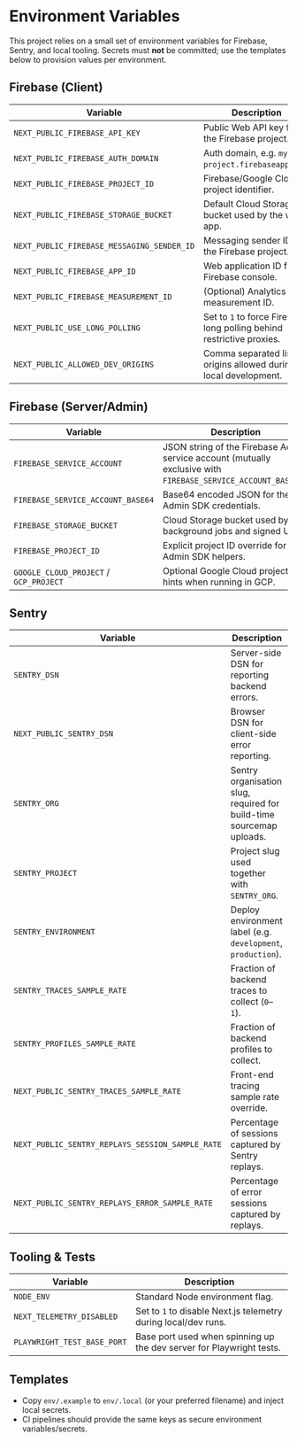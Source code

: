 # Environment Variables

This project relies on a small set of environment variables for Firebase, Sentry, and local tooling. Secrets must **not** be committed; use the templates below to provision values per environment.

## Firebase (Client)

| Variable | Description |
| --- | --- |
| `NEXT_PUBLIC_FIREBASE_API_KEY` | Public Web API key for the Firebase project. |
| `NEXT_PUBLIC_FIREBASE_AUTH_DOMAIN` | Auth domain, e.g. `my-project.firebaseapp.com`. |
| `NEXT_PUBLIC_FIREBASE_PROJECT_ID` | Firebase/Google Cloud project identifier. |
| `NEXT_PUBLIC_FIREBASE_STORAGE_BUCKET` | Default Cloud Storage bucket used by the web app. |
| `NEXT_PUBLIC_FIREBASE_MESSAGING_SENDER_ID` | Messaging sender ID for the Firebase project. |
| `NEXT_PUBLIC_FIREBASE_APP_ID` | Web application ID from Firebase console. |
| `NEXT_PUBLIC_FIREBASE_MEASUREMENT_ID` | (Optional) Analytics measurement ID. |
| `NEXT_PUBLIC_USE_LONG_POLLING` | Set to `1` to force Firestore long polling behind restrictive proxies. |
| `NEXT_PUBLIC_ALLOWED_DEV_ORIGINS` | Comma separated list of origins allowed during local development. |

## Firebase (Server/Admin)

| Variable | Description |
| --- | --- |
| `FIREBASE_SERVICE_ACCOUNT` | JSON string of the Firebase Admin service account (mutually exclusive with `FIREBASE_SERVICE_ACCOUNT_BASE64`). |
| `FIREBASE_SERVICE_ACCOUNT_BASE64` | Base64 encoded JSON for the Admin SDK credentials. |
| `FIREBASE_STORAGE_BUCKET` | Cloud Storage bucket used by background jobs and signed URLs. |
| `FIREBASE_PROJECT_ID` | Explicit project ID override for Admin SDK helpers. |
| `GOOGLE_CLOUD_PROJECT` / `GCP_PROJECT` | Optional Google Cloud project hints when running in GCP. |

## Sentry

| Variable | Description |
| --- | --- |
| `SENTRY_DSN` | Server-side DSN for reporting backend errors. |
| `NEXT_PUBLIC_SENTRY_DSN` | Browser DSN for client-side error reporting. |
| `SENTRY_ORG` | Sentry organisation slug, required for build-time sourcemap uploads. |
| `SENTRY_PROJECT` | Project slug used together with `SENTRY_ORG`. |
| `SENTRY_ENVIRONMENT` | Deploy environment label (e.g. `development`, `production`). |
| `SENTRY_TRACES_SAMPLE_RATE` | Fraction of backend traces to collect (`0`–`1`). |
| `SENTRY_PROFILES_SAMPLE_RATE` | Fraction of backend profiles to collect. |
| `NEXT_PUBLIC_SENTRY_TRACES_SAMPLE_RATE` | Front-end tracing sample rate override. |
| `NEXT_PUBLIC_SENTRY_REPLAYS_SESSION_SAMPLE_RATE` | Percentage of sessions captured by Sentry replays. |
| `NEXT_PUBLIC_SENTRY_REPLAYS_ERROR_SAMPLE_RATE` | Percentage of error sessions captured by replays. |

## Tooling & Tests

| Variable | Description |
| --- | --- |
| `NODE_ENV` | Standard Node environment flag. |
| `NEXT_TELEMETRY_DISABLED` | Set to `1` to disable Next.js telemetry during local/dev runs. |
| `PLAYWRIGHT_TEST_BASE_PORT` | Base port used when spinning up the dev server for Playwright tests. |

## Templates

- Copy `env/.example` to `env/.local` (or your preferred filename) and inject local secrets.
- CI pipelines should provide the same keys as secure environment variables/secrets.
